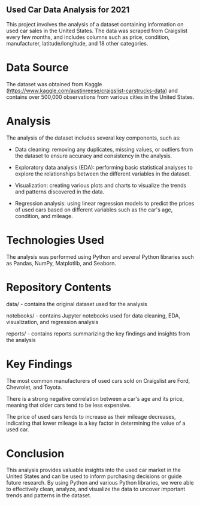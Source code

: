 ## Used Car Data Analysis for 2021
This project involves the analysis of a dataset containing information on used car sales in the United States. The data was scraped from Craigslist every few months, and includes columns such as price, condition, manufacturer, latitude/longitude, and 18 other categories.

# Data Source
The dataset was obtained from Kaggle (https://www.kaggle.com/austinreese/craigslist-carstrucks-data) and contains over 500,000 observations from various cities in the United States.

# Analysis
The analysis of the dataset includes several key components, such as:

- Data cleaning: removing any duplicates, missing values, or outliers from the dataset to ensure accuracy and consistency in the analysis.

- Exploratory data analysis (EDA): performing basic statistical analyses to explore the relationships between the different variables in the dataset.

- Visualization: creating various plots and charts to visualize the trends and patterns discovered in the data.

- Regression analysis: using linear regression models to predict the prices of used cars based on different variables such as the car's age, condition, and mileage.

# Technologies Used
The analysis was performed using Python and several Python libraries such as Pandas, NumPy, Matplotlib, and Seaborn.

# Repository Contents
data/ - contains the original dataset used for the analysis

notebooks/ - contains Jupyter notebooks used for data cleaning, EDA, visualization, and regression analysis

reports/ - contains reports summarizing the key findings and insights from the analysis

# Key Findings
The most common manufacturers of used cars sold on Craigslist are Ford, Chevrolet, and Toyota.

There is a strong negative correlation between a car's age and its price, meaning that older cars tend to be less expensive.

The price of used cars tends to increase as their mileage decreases, indicating that lower mileage is a key factor in determining the value of a used car.

# Conclusion
This analysis provides valuable insights into the used car market in the United States and can be used to inform purchasing decisions or guide future research. 
By using Python and various Python libraries, we were able to effectively clean, analyze, and visualize the data to uncover important trends and patterns in the dataset.





